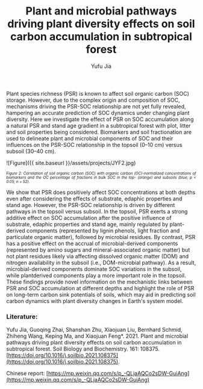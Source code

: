 ﻿---
layout: post
title:  "Plant and microbial pathways driving plant diversity effects on soil carbon accumulation in subtropical forest"
author: Yufu Jia
categories: [ Article ]
image: assets/projects/JYF0.png
tags: featured
---

Plant species richness (PSR) is known to affect soil organic carbon (SOC) storage. However, due to the complex origin and composition of SOC, mechanisms driving the PSR-SOC relationship are not yet fully revealed, hampering an accurate prediction of SOC dynamics under changing plant diversity. Here we investigate the effect of PSR on SOC accumulation along a natural PSR and stand age gradient in a subtropical forest with plot, litter and soil properties being considered. Biomarkers and soil fractionation are used to delineate plant and microbial components of SOC and their influences on the PSR-SOC relationship in the topsoil (0–10 cm) versus subsoil (30–40 cm).

![Figure]({{ site.baseurl }}/assets/projects/JYF2.jpg)
<p style='text-align: justify;' ><span style="font-style: italic; font-size:70%">Figure 2: Correlation of soil organic carbon (SOC) with organic carbon (OC)-normalized concentrations of biomarkers and the OC percentage of fractions in bulk SOC in the top- (orange) and subsoils (blue; p < 0.05; n = 52). 
</span></p>

We show that PSR does positively affect SOC concentrations at both depths even after considering the effects of substrate, edaphic properties and stand age. However, the PSR-SOC relationship is driven by different pathways in the topsoil versus subsoil. In the topsoil, PSR exerts a strong additive effect on SOC accumulation after the positive influence of substrate, edaphic properties and stand age, mainly regulated by plant-derived components (represented by lignin phenols, light fraction and particulate organic matter), followed by microbial residues. By contrast, PSR has a positive effect on the accrual of microbial-derived components (represented by amino sugars and mineral-associated organic matter) but not plant residues likely via affecting dissolved organic matter (DOM) and nitrogen availability in the subsoil (i.e., DOM-microbial pathway). As a result, microbial-derived components dominate SOC variations in the subsoil, while plantderived components play a more important role in the topsoil. These findings provide novel information on the mechanistic links between PSR and SOC accumulation at different depths and highlight the role of PSR on long-term carbon sink potentials of soils, which may aid in predicting soil carbon dynamics with plant diversity changes in Earth's system model.

### Literature:
Yufu Jia, Guoqing Zhai, Shanshan Zhu, Xiaojuan Liu, Bernhard Schmid, Zhiheng Wang, Keping Ma, and Xiaojuan Feng*. 2021. Plant and microbial pathways driving plant diversity effects on soil carbon accumulation in subtropical forest. Soil Biology and Biochemistry. 161: 108375. [https://doi.org/10.1016/j.soilbio.2021.108375](https://doi.org/10.1016/j.soilbio.2021.108375).

Chinese report: [https://mp.weixin.qq.com/s/p_-QLjaAQCo2sDW-GuiAng](https://mp.weixin.qq.com/s/p_-QLjaAQCo2sDW-GuiAng)
